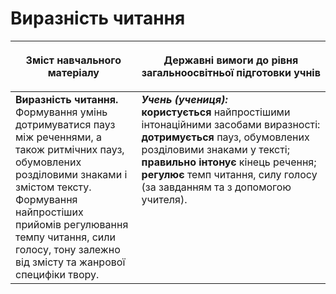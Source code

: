 # Виразність читання

<table>
<thead>
  <tr>
    <th width="40%" align="center"><p>Зміст навчального матеріалу</p></td>
    <th width="60%" align="center"><p>Державні вимоги до рівня загальноосвітньої підготовки учнів</p></td>
  </tr>
</thead>
<tbody>
  <tr>
    <td width="40%" style="vertical-align:top !important;">
<b>Виразність читання.</b><br>
Формування умінь дотримуватися пауз між реченнями, а також ритмічних пауз, обумовлених розділовими знаками і змістом тексту.<br>
Формування найпростіших прийомів регулювання темпу читання, сили голосу, тону залежно від змісту та жанрової специфіки твору.<br></td>
    <td width="60%" style="vertical-align:top !important;">
<i><b>Учень (учениця):</b></i><br>
<b>користується</b> найпростішими інтонаційними засобами виразності: <b>дотримується</b> пауз, обумовлених розділовими знаками у тексті;<br> 
<b>правильно інтонує</b> кінець речення; <b>регулює</b> темп читання, силу голосу (за завданням та з допомогою учителя).<br></td>
  </tr>
</tbody>
</table>